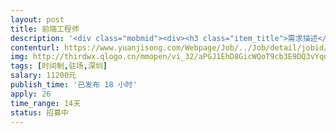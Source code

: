 ```yaml
---                
layout: post       
title: 前端工程师           
description: '<div class="mobmid"><div><h3 class="item_title">需求描述</h3><p>职责：<br/> <br/>完成公司App, PC端Web产品的迭代开发，保证优秀的用户体验<br/>编写高质量、整洁简单、可维护性的代码；构建可重复使用的代码以及公共库<br/>不断优化现有产品，提高系统速度、稳定性、可扩展性；不断提升用户体验<br/> <br/>要求：<br/> <br/>1. 一年以上前端经验<br/>2. 有大型网站、App前端开发优先<br/>3. 精通JavaScript, 擅长CSS/CSS3，HTML/HTML5，熟悉ES6<br/>4. 擅长处理PC、手机浏览器兼容性（IE我们只兼容IE11+，以及手机端浏览器）<br/>5. 擅长React/Vue/Angular/Inferno/Svelte等一个或多个UI框架<br/>6. 熟悉一款CSS框架、CSS预处理器等，例如Bootstrap, Sass/Less等优先<br/>7. 熟悉Hybrid App开发优先<br/>8. 熟悉前端性能优化、前端安全<br/>9. 有过实际node项目经验优先<br/>10. 主动积极，独立思考能力，优秀的解决问题的能力</p></div><!--info end--></div>'     
contenturl: https://www.yuanjisong.com/Webpage/Job/../Job/detail/jobid/101492      
img: http://thirdwx.qlogo.cn/mmopen/vi_32/aPGJ1EhD8GicWQoT9cb3E9DQ3vYqdmFDcS6UCrbpbx4ic4QMibficr2BFqwWYPJcp8rvzWtmTmPpDBKvpngzhLUAKQ/132             
tags: [时间制,驻场,深圳]            
salary: 11200元          
publish_time: '已发布 18 小时'         
apply: 26                   
time_range: 14天              
status: 招募中                  
---                 
```

